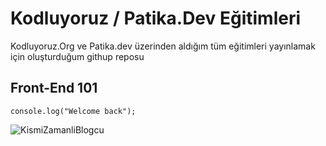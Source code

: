 # Kodluyoruz / Patika.Dev Eğitimleri
Kodluyoruz.Org ve Patika.dev üzerinden aldığım tüm eğitimleri yayınlamak için oluşturduğum githup reposu

## Front-End 101

`console.log("Welcome back");`

![KismiZamanliBlogcu](https://kismizamanliblogcu.com/wp-content/uploads/2021/12/D-_KZM-Icerikleri_Videosuz-Icerikler_yazilim_ogrenme_platformlari-390x220.png)